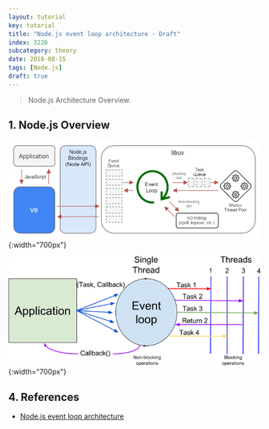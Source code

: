 ```yaml
---
layout: tutorial
key: tutorial
title: "Node.js event loop architecture - Draft"
index: 3226
subcategory: theory
date: 2018-08-15
tags: [Node.js]
draft: true
---
```


> Node.js Architecture Overview.

## 1. Node.js Overview
![image](/public/images/devops/3226/nodejs-architecture.png){:width="700px"}

![image](/public/images/devops/3226/nodejs-event-loop.png){:width="700px"}


## 4. References
* [Node.js event loop architecture](https://medium.com/preezma/node-js-event-loop-architecture-go-deeper-node-core-c96b4cec7aa4)
